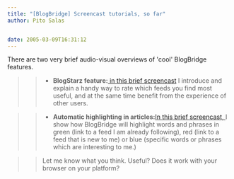 ```yaml
---
title: "[BlogBridge] Screencast tutorials, so far"
author: Pito Salas


date: 2005-03-09T16:31:12
---
```


There are two very brief audio-visual overviews of 'cool' BlogBridge features.

>>

>>   * **BlogStarz feature:**[ in this brief
screencast](<http://www.blogbridge.com/movies/overview.mov>) I introduce and
explain a handy way to rate which feeds you find most useful, and at the same
time benefit from the experience of other users.

>>   * **Automatic highlighting in articles:**[In this brief screencast,
](<http://www.blogbridge.com/movies/highlights.mov>)I show how BlogBridge will
highlight words and phrases in green (link to a feed I am already following),
red (link to a feed that is new to me) or blue (specific words or phrases
which are interesting to me.)

>>

>> Let me know what you think. Useful? Does it work with your browser on your
platform?


